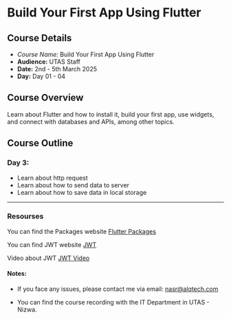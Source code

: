 # Build Your First App Using Flutter

## Course Details

- *Course Name:* Build Your First App Using Flutter
- **Audience:** UTAS Staff
- **Date:** 2nd - 5th March 2025
- **Day:** Day 01 - 04

## Course Overview

Learn about Flutter and how to install it, build your first app, use widgets, and connect with databases and APIs, among other topics.

## Course Outline

### Day 3: 
- Learn about http request
- Learn about  how to send data to server
- Learn about how to save data in local storage

----- 

### Resourses
  You can find the Packages website [Flutter Packages](https://pub.dev/)

  You can find JWT website [JWT](https://jwt.io/)

  Video about JWT [JWT Video](https://youtu.be/7Q17ubqLfaM?feature=shared) 
 





#### Notes:

- If you face any issues, please contact me via email: nasr@alqtech.com

- You can find the course recording with the IT Department in UTAS - Nizwa.





